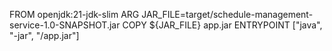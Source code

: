 FROM openjdk:21-jdk-slim
ARG JAR_FILE=target/schedule-management-service-1.0-SNAPSHOT.jar
COPY ${JAR_FILE} app.jar
ENTRYPOINT ["java", "-jar", "/app.jar"]

